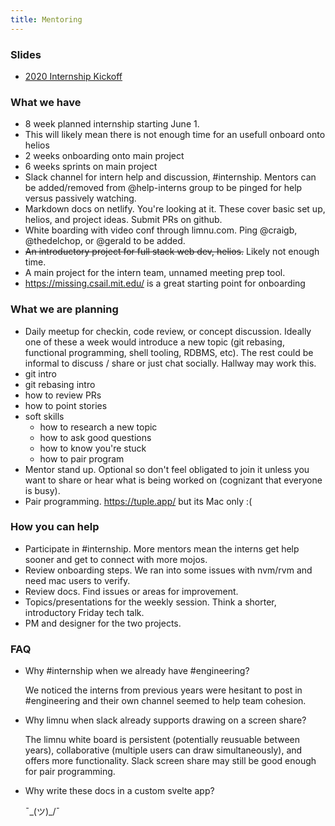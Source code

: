 ```yaml
---
title: Mentoring
---
```


### Slides

 * [2020 Internship Kickoff](/slides/2020-internship.html)

### What we have

 * 8 week planned internship starting June 1.
  * This will likely mean there is not enough time for an usefull onboard onto helios
  * 2 weeks onboarding onto main project
  * 6 weeks sprints on main project
 * Slack channel for intern help and discussion, #internship. Mentors can be added/removed from @help-interns group to be pinged for help versus passively watching.
 * Markdown docs on netlify. You're looking at it. These cover basic set up, helios, and project ideas. Submit PRs on github.
 * White boarding with video conf through limnu.com. Ping @craigb, @thedelchop, or @gerald to be added.
 * ~~An introductory project for full stack web dev, helios.~~ Likely not enough time.
 * A main project for the intern team, unnamed meeting prep tool.
 * https://missing.csail.mit.edu/ is a great starting point for onboarding

### What we are planning

 * Daily meetup for checkin, code review, or concept discussion. Ideally one of these a week would introduce a new topic (git rebasing, functional programming, shell tooling, RDBMS, etc). The rest could be informal to discuss / share or just chat socially. Hallway may work this.
  * git intro
  * git rebasing intro
  * how to review PRs
  * how to point stories
  * soft skills
    * how to research a new topic
    * how to ask good questions
    * how to know you're stuck
    * how to pair program
 * Mentor stand up. Optional so don't feel obligated to join it unless you want to share or hear what is being worked on (cognizant that everyone is busy).
 * Pair programming. https://tuple.app/ but its Mac only :(

### How you can help

 * Participate in #internship. More mentors mean the interns get help sooner and get to connect with more mojos.
 * Review onboarding steps. We ran into some issues with nvm/rvm and need mac users to verify.
 * Review docs. Find issues or areas for improvement.
 * Topics/presentations for the weekly session. Think a shorter, introductory Friday tech talk.
 * PM and designer for the two projects.

### FAQ

 * Why #internship when we already have #engineering?

   We noticed the interns from previous years were hesitant to post in #engineering and their own channel seemed to help team cohesion.

 * Why limnu when slack already supports drawing on a screen share?

   The limnu white board is persistent (potentially reusuable between years), collaborative (multiple users can draw simultaneously), and offers more functionality. Slack screen share may still be good enough for pair programming.

 * Why write these docs in a custom svelte app?

   ¯\_(ツ)_/¯
